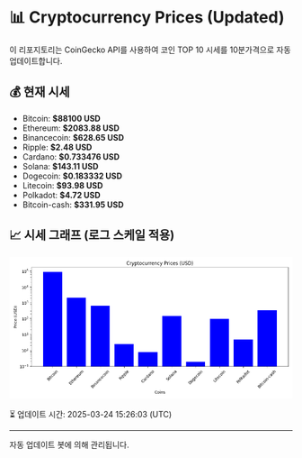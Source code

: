 
# 📊 Cryptocurrency Prices (Updated)

이 리포지토리는 CoinGecko API를 사용하여 코인 TOP 10 시세를 10분가격으로 자동 업데이트합니다.

## 💰 현재 시세
- Bitcoin: **$88100 USD**
- Ethereum: **$2083.88 USD**
- Binancecoin: **$628.65 USD**
- Ripple: **$2.48 USD**
- Cardano: **$0.733476 USD**
- Solana: **$143.11 USD**
- Dogecoin: **$0.183332 USD**
- Litecoin: **$93.98 USD**
- Polkadot: **$4.72 USD**
- Bitcoin-cash: **$331.95 USD**

## 📈 시세 그래프 (로그 스케일 적용)
![Crypto Prices](crypto_prices.png)

⏳ 업데이트 시간: 2025-03-24 15:26:03 (UTC)

---
자동 업데이트 봇에 의해 관리됩니다.
